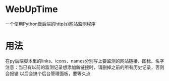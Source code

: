 # WebUpTime
一个使用Python做后端的http(s)网站监测程序
# 用法
在py后端脚本里的links、icons、names分别写上要监测的网站链接、图标、名字
注意：当已有以前的监测记录想添加新链接时，请删掉之前的所有历史记录，否则会报错
以后会搞个后台管理面板，要等久点

